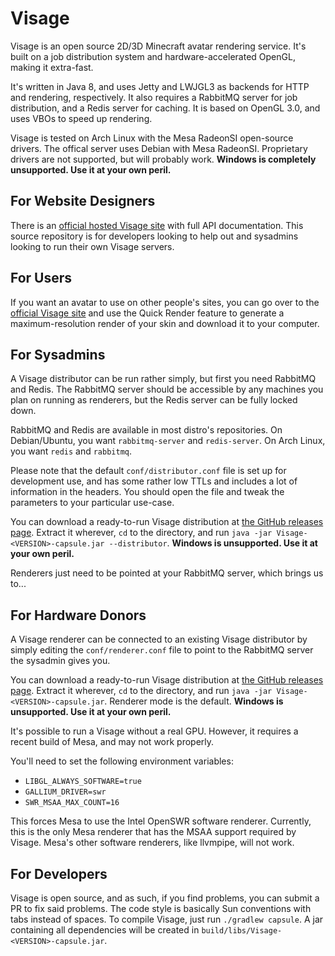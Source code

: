 # Visage
Visage is an open source 2D/3D Minecraft avatar rendering service. It's built on
a job distribution system and hardware-accelerated OpenGL, making it extra-fast.

It's written in Java 8, and uses Jetty and LWJGL3 as backends for HTTP and
rendering, respectively. It also requires a RabbitMQ server for job
distribution, and a Redis server for caching. It is based on OpenGL 3.0, and
uses VBOs to speed up rendering.

Visage is tested on Arch Linux with the Mesa RadeonSI open-source drivers. The
offical server uses Debian with Mesa RadeonSI. Proprietary drivers are not
supported, but will probably work. **Windows is completely unsupported. Use it
at your own peril.**

## For Website Designers
There is an [official hosted Visage site][1] with full API documentation.
This source repository is for developers looking to help out and sysadmins
looking to run their own Visage servers.

## For Users
If you want an avatar to use on other people's sites, you can go over to the
[official Visage site][1] and use the Quick Render feature to generate a
maximum-resolution render of your skin and download it to your computer.

## For Sysadmins
A Visage distributor can be run rather simply, but first you need RabbitMQ and
Redis. The RabbitMQ server should be accessible by any machines you plan on
running as renderers, but the Redis server can be fully locked down.

RabbitMQ and Redis are available in most distro's repositories. On Debian/Ubuntu,
you want `rabbitmq-server` and `redis-server`. On Arch Linux, you want `redis`
and `rabbitmq`.

Please note that the default `conf/distributor.conf` file is set up for development
use, and has some rather low TTLs and includes a lot of information in the
headers. You should open the file and tweak the parameters to your particular
use-case.

You can download a ready-to-run Visage distribution at [the GitHub releases page][2].
Extract it wherever, `cd` to the directory, and run
`java -jar Visage-<VERSION>-capsule.jar --distributor`.
**Windows is unsupported. Use it at your own peril.**

Renderers just need to be pointed at your RabbitMQ server, which brings us to...

## For Hardware Donors
A Visage renderer can be connected to an existing Visage distributor by simply
editing the `conf/renderer.conf` file to point to the RabbitMQ server the
sysadmin gives you.

You can download a ready-to-run Visage distribution at [the GitHub releases page][2].
Extract it wherever, `cd` to the directory, and run `java -jar Visage-<VERSION>-capsule.jar`.
Renderer mode is the default. **Windows is unsupported. Use it at your own
peril.**

It's possible to run a Visage without a real GPU.
However, it requires a recent build of Mesa, and may not work properly.

You'll need to set the following environment variables:

* `LIBGL_ALWAYS_SOFTWARE=true`
* `GALLIUM_DRIVER=swr`
* `SWR_MSAA_MAX_COUNT=16`

This forces Mesa to use the Intel OpenSWR software renderer. Currently, this is the only Mesa renderer that has
the MSAA support required by Visage. Mesa's other software renderers, like llvmpipe, will not work.
## For Developers
Visage is open source, and as such, if you find problems, you can submit a PR
to fix said problems. The code style is basically Sun conventions with tabs
instead of spaces. To compile Visage, just run `./gradlew capsule`. A jar
containing all dependencies will be created in `build/libs/Visage-<VERSION>-capsule.jar`.

[1]: https://visage.surgeplay.com/
[2]: https://github.com/surgeplay/Visage/releases
